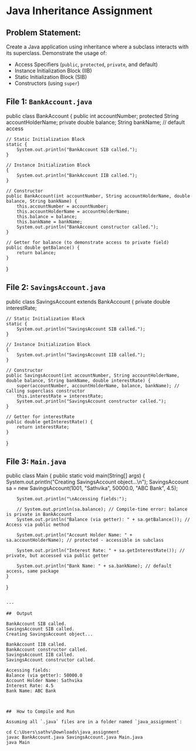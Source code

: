 
# Java Inheritance Assignment

##  Problem Statement:
Create a Java application using inheritance where a subclass interacts with its superclass. Demonstrate the usage of:

- Access Specifiers (`public`, `protected`, `private`, and default)
- Instance Initialization Block (IIB)
- Static Initialization Block (SIB)
- Constructors (using `super`)


##  File 1: `BankAccount.java`


public class BankAccount {
    public int accountNumber;
    protected String accountHolderName;
    private double balance;
    String bankName; // default access

    // Static Initialization Block
    static {
        System.out.println("BankAccount SIB called.");
    }

    // Instance Initialization Block
    {
        System.out.println("BankAccount IIB called.");
    }

    // Constructor
    public BankAccount(int accountNumber, String accountHolderName, double balance, String bankName) {
        this.accountNumber = accountNumber;
        this.accountHolderName = accountHolderName;
        this.balance = balance;
        this.bankName = bankName;
        System.out.println("BankAccount constructor called.");
    }

    // Getter for balance (to demonstrate access to private field)
    public double getBalance() {
        return balance;
    }
}


##  File 2: `SavingsAccount.java`


public class SavingsAccount extends BankAccount {
    private double interestRate;

    // Static Initialization Block
    static {
        System.out.println("SavingsAccount SIB called.");
    }

    // Instance Initialization Block
    {
        System.out.println("SavingsAccount IIB called.");
    }

    // Constructor
    public SavingsAccount(int accountNumber, String accountHolderName, double balance, String bankName, double interestRate) {
        super(accountNumber, accountHolderName, balance, bankName); // Calling superclass constructor
        this.interestRate = interestRate;
        System.out.println("SavingsAccount constructor called.");
    }

    // Getter for interestRate
    public double getInterestRate() {
        return interestRate;
    }
}


##  File 3: `Main.java`


public class Main {
    public static void main(String[] args) {
        System.out.println("Creating SavingsAccount object...\n");
        SavingsAccount sa = new SavingsAccount(1001, "Sathvika", 50000.0, "ABC Bank", 4.5);

        System.out.println("\nAccessing fields:");

        // System.out.println(sa.balance); // Compile-time error: balance is private in BankAccount
        System.out.println("Balance (via getter): " + sa.getBalance()); // Access via public method

        System.out.println("Account Holder Name: " + sa.accountHolderName); // protected - accessible in subclass

        System.out.println("Interest Rate: " + sa.getInterestRate()); // private, but accessed via public getter

        System.out.println("Bank Name: " + sa.bankName); // default access, same package
    }
}
```

---

##  Output

BankAccount SIB called.
SavingsAccount SIB called.
Creating SavingsAccount object...

BankAccount IIB called.
BankAccount constructor called.
SavingsAccount IIB called.
SavingsAccount constructor called.

Accessing fields:
Balance (via getter): 50000.0
Account Holder Name: Sathvika
Interest Rate: 4.5
Bank Name: ABC Bank



##  How to Compile and Run

Assuming all `.java` files are in a folder named `java_assignment`:

cd C:\Users\sathv\Downloads\java_assignment
javac BankAccount.java SavingsAccount.java Main.java
java Main

